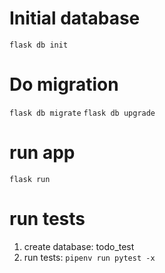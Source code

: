 # Initial database
`flask db init`

# Do migration
`flask db migrate`
`flask db upgrade`

# run app
`flask run`

# run tests
1. create database: todo_test
2. run tests: `pipenv run pytest -x`
